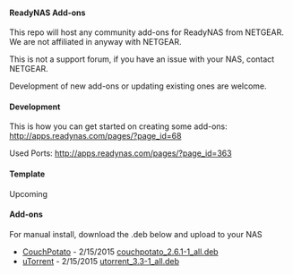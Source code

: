 #### ReadyNAS Add-ons
This repo will host any community add-ons for ReadyNAS from NETGEAR.
We are not affiliated in anyway with NETGEAR.

This is not a support forum, if you have an issue with your NAS, contact NETGEAR.

Development of new add-ons or updating existing ones are welcome.

#### Development
This is how you can get started on creating some add-ons:
http://apps.readynas.com/pages/?page_id=68

Used Ports: http://apps.readynas.com/pages/?page_id=363

#### Template
Upcoming

#### Add-ons
For manual install, download the .deb below and upload to your NAS

* [CouchPotato](http://couchpotato.to) - 2/15/2015 [couchpotato_2.6.1-1_all.deb](https://dl.dropboxusercontent.com/u/6460642/ReadyNAS-Add-ons/couchpotato_2.6.1-1_all.deb)
* [uTorrent](http://utorrent.com) - 2/15/2015 [utorrent_3.3-1_all.deb](https://dl.dropboxusercontent.com/u/6460642/ReadyNAS-Add-ons/utorrent_3.3-1_all.deb)

